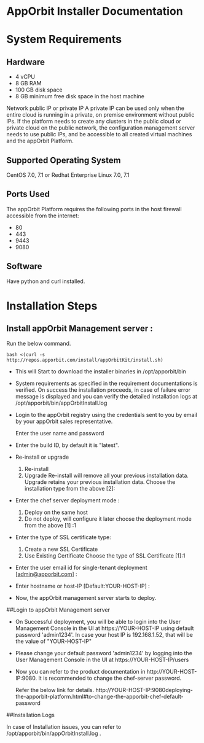 AppOrbit Installer Documentation
=================================

# System Requirements

## Hardware

- 4 vCPU
- 8 GB RAM
- 100 GB disk space
- 8 GB minimum free disk space in the host machine

Network public IP or private IP
A private IP can be used only when the entire cloud is running in a private, on premise environment without public IPs. If the platform needs to create any clusters in the public cloud or private cloud on the public network, the configuration management server needs to use public IPs, and be accessible to all created virtual machines and the appOrbit Platform.

## Supported Operating System

CentOS 7.0, 7.1  or Redhat Enterprise Linux 7.0, 7.1

## Ports Used
The appOrbit Platform requires the following ports in the host firewall accessible from the internet:
- 80
- 443
- 9443
- 9080 

## Software

Have python and curl installed.

# Installation Steps

## Install appOrbit Management server :

Run the below command.

```
bash <(curl -s http://repos.apporbit.com/install/appOrbitKit/install.sh)
```

* This will Start to download the installer binaries in /opt/apporbit/bin

* System requirements as specified in the requirement documentations is verified. On success the installation proceeds, in case of failure error message is displayed and you can verify the detailed installation logs at /opt/apporbit/bin/appOrbitInstall.log

* Login to the appOrbit registry using the credentials sent to you by email by your appOrbit sales representative.
	
     Enter the user name and password
		
* Enter the build ID, by default it is "latest".
	
* Re-install or upgrade
   1. Re-install
   2. Upgrade
   Re-install will remove all your previous installation data.
   Upgrade retains your previous installation data.
   Choose the installation type from the above [2]:

* Enter the chef server deployment mode :
   1. Deploy on the same host
   2. Do not deploy, will configure it later
   choose the deployment mode from the above [1] :1

* Enter the type of SSL certificate type:
   1. Create a new SSL Certificate
   2. Use Existing Certificate
   Choose the type of SSL Certificate [1]:1

* Enter the user email id for single-tenant deployment [admin@apporbit.com] :
	
* Enter hostname or host-IP [Default:YOUR-HOST-IP] :
	
* Now, the appOrbit management server starts to deploy.

##Login to appOrbit Management server

* On Successful deployment, you will be able to login into the User Management Console in the UI at https://YOUR-HOST-IP using default password 'admin1234'. 
   In case your host IP is 192.168.1.52, that will be the value of "YOUR-HOST-IP" 
 
* Please change your default password 'admin1234' by logging into the User Management Console in the UI at https://YOUR-HOST-IP/users

* Now you can refer to the product documentation in  http://YOUR-HOST-IP:9080. It is recommended to change the chef-server password. 

   Refer the below link for details.
   http://YOUR-HOST-IP:9080deploying-the-apporbit-platform.html#to-change-the-apporbit-chef-default-password 

##Installation Logs

In case of Installation issues, you can refer to /opt/apporbit/bin/appOrbitInstall.log .

